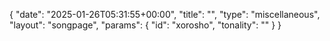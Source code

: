 {
    "date": "2025-01-26T05:31:55+00:00",
    "title": "",
    "type": "miscellaneous",
    "layout": "songpage",
    "params": {
        "id": "xorosho",
        "tonality": ""
    }
}